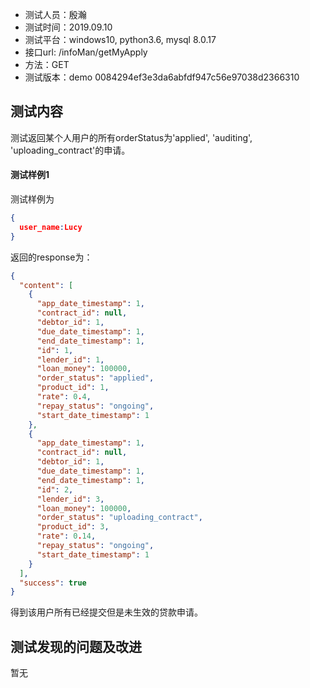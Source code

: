 + 测试人员：殷瀚
+ 测试时间：2019.09.10
+ 测试平台：windows10, python3.6, mysql 8.0.17
+ 接口url: /infoMan/getMyApply
+ 方法：GET
+ 测试版本：demo 0084294ef3e3da6abfdf947c56e97038d2366310

## 测试内容

测试返回某个人用户的所有orderStatus为'applied', 'auditing', 'uploading_contract'的申请。

#### 测试样例1

测试样例为

``` json
{
  user_name:Lucy
}
```

返回的response为：

``` json
{
  "content": [
    {
      "app_date_timestamp": 1,
      "contract_id": null,
      "debtor_id": 1,
      "due_date_timestamp": 1,
      "end_date_timestamp": 1,
      "id": 1,
      "lender_id": 1,
      "loan_money": 100000,
      "order_status": "applied",
      "product_id": 1,
      "rate": 0.4,
      "repay_status": "ongoing",
      "start_date_timestamp": 1
    },
    {
      "app_date_timestamp": 1,
      "contract_id": null,
      "debtor_id": 1,
      "due_date_timestamp": 1,
      "end_date_timestamp": 1,
      "id": 2,
      "lender_id": 3,
      "loan_money": 100000,
      "order_status": "uploading_contract",
      "product_id": 3,
      "rate": 0.14,
      "repay_status": "ongoing",
      "start_date_timestamp": 1
    }
  ],
  "success": true
}
```

得到该用户所有已经提交但是未生效的贷款申请。

## 测试发现的问题及改进

暂无
